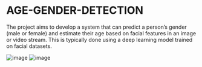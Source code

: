 # AGE-GENDER-DETECTION
The project aims to develop a system that can predict a person’s gender (male or female) and estimate their age based on facial features in an image or video stream. This is typically done using a deep learning model trained on facial datasets.

![image](https://github.com/user-attachments/assets/2ff1b8f0-e402-4a53-8351-86fdfbdd51d5)
![image](https://github.com/user-attachments/assets/3b712d00-a5e5-4357-a4ce-bc95660cdad0)


